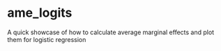 # ame_logits
A quick showcase of how to calculate average marginal effects and plot them for logistic regression
